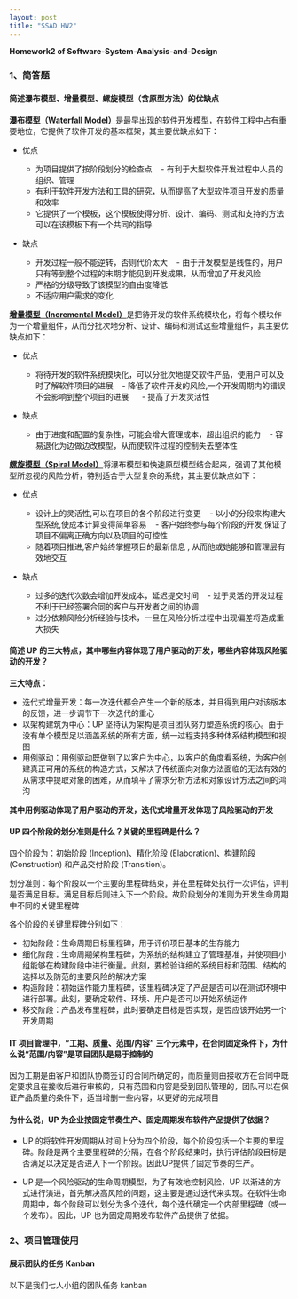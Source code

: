 ```yaml
---
layout: post
title: "SSAD HW2"
---
```

<b>Homework2 of Software-System-Analysis-and-Design</b>

### 1、简答题
#### 简述瀑布模型、增量模型、螺旋模型（含原型方法）的优缺点
[__瀑布模型（Waterfall Model）__](https://en.wikipedia.org/wiki/Waterfall_model)是最早出现的软件开发模型，在软件工程中占有重要地位，它提供了软件开发的基本框架，其主要优缺点如下：

- 优点
    - 为项目提供了按阶段划分的检查点
    - 有利于大型软件开发过程中人员的组织、管理   
    - 有利于软件开发方法和工具的研究，从而提高了大型软件项目开发的质量和效率      
    - 它提供了一个模板，这个模板使得分析、设计、编码、测试和支持的方法可以在该模板下有一个共同的指导
    
- 缺点
    - 开发过程一般不能逆转，否则代价太大
    - 由于开发模型是线性的，用户只有等到整个过程的末期才能见到开发成果，从而增加了开发风险 
    - 严格的分级导致了该模型的自由度降低  
    - 不适应用户需求的变化
    
[__增量模型（Incremental Model）__](https://baike.baidu.com/item/%E5%A2%9E%E9%87%8F%E6%A8%A1%E5%9E%8B)是把待开发的软件系统模块化，将每个模块作为一个增量组件，从而分批次地分析、设计、编码和测试这些增量组件，其主要优缺点如下：

- 优点
    - 将待开发的软件系统模块化，可以分批次地提交软件产品，使用户可以及时了解软件项目的进展
    - 降低了软件开发的风险,一个开发周期内的错误不会影响到整个项目的进展  
    - 提高了开发灵活性
    
- 缺点
    - 由于进度和配置的复杂性，可能会增大管理成本，超出组织的能力
    - 容易退化为边做边改模型，从而使软件过程的控制失去整体性
    
[__螺旋模型（Spiral Model）__](https://en.wikipedia.org/wiki/Spiral_model)将瀑布模型和快速原型模型结合起来，强调了其他模型所忽视的风险分析，特别适合于大型复杂的系统，其主要优缺点如下：

- 优点
    - 设计上的灵活性,可以在项目的各个阶段进行变更
    - 以小的分段来构建大型系统,使成本计算变得简单容易
    - 客户始终参与每个阶段的开发,保证了项目不偏离正确方向以及项目的可控性
    - 随着项目推进,客户始终掌握项目的最新信息 , 从而他或她能够和管理层有效地交互
    
- 缺点
    - 过多的迭代次数会增加开发成本，延迟提交时间
    - 过于灵活的开发过程不利于已经签署合同的客户与开发者之间的协调
    - 过分依赖风险分析经验与技术，一旦在风险分析过程中出现偏差将造成重大损失
          
#### 简述 UP 的三大特点，其中哪些内容体现了用户驱动的开发，哪些内容体现风险驱动的开发？
__三大特点：__
- 迭代式增量开发：每一次迭代都会产生一个新的版本，并且得到用户对该版本的反馈，进一步调节下一次迭代的重心
- 以架构建筑为中心：UP 坚持认为架构是项目团队努力塑造系统的核心。由于没有单个模型足以涵盖系统的所有方面，统一过程支持多种体系结构模型和视图
- 用例驱动：用例驱动既做到了以客户为中心，以客户的角度看系统，为客户创建真正可用的系统的构造方式，又解决了传统面向对象方法面临的无法有效的从需求中提取对象的困难，从而填平了需求分析方法和对象设计方法之间的鸿沟

__其中用例驱动体现了用户驱动的开发，迭代式增量开发体现了风险驱动的开发__

#### UP 四个阶段的划分准则是什么？关键的里程碑是什么？
四个阶段为：初始阶段 (Inception)、精化阶段 (Elaboration)、构建阶段(Construction) 和产品交付阶段 (Transition)。

划分准则：每个阶段以一个主要的里程碑结束，并在里程碑处执行一次评估，评判是否满足目标。满足目标后则进入下一个阶段。故阶段划分的准则为开发生命周期中不同的关键里程碑

各个阶段的关键里程碑分别如下：
- 初始阶段：生命周期目标里程碑，用于评价项目基本的生存能力
- 细化阶段：生命周期架构里程碑，为系统的结构建立了管理基准，并使项目小组能够在构建阶段中进行衡量。此刻，要检验详细的系统目标和范围、结构的选择以及防范的主要风险的解决方案
- 构造阶段：初始运作能力里程碑，该里程碑决定了产品是否可以在测试环境中进行部署。此刻，要确定软件、环境、用户是否可以开始系统运作
- 移交阶段：产品发布里程碑，此时要确定目标是否实现，是否应该开始另一个开发周期

#### IT 项目管理中，“工期、质量、范围/内容” 三个元素中，在合同固定条件下，为什么说“范围/内容”是项目团队是易于控制的
因为工期是由客户和团队协商签订的合同所确定的，而质量则由接收方在合同中既定要求且在接收后进行审核的，只有范围和内容是受到团队管理的，团队可以在保证产品质量的条件下，适当增删一些内容，以更好的完成项目

#### 为什么说，UP 为企业按固定节奏生产、固定周期发布软件产品提供了依据？
- UP 的将软件开发周期从时间上分为四个阶段，每个阶段包括一个主要的里程碑。阶段是两个主要里程碑的分隔，在各个阶段结束时，执行评估阶段目标是否满足以决定是否进入下一个阶段。因此UP提供了固定节奏的生产。

- UP 是一个风险驱动的生命周期模型，为了有效地控制风险，UP 以渐进的方式进行演进，首先解决高风险的问题，这主要是通过迭代来实现。在软件生命周期中，每个阶段可以划分为多个迭代，每个迭代确定一个内部里程碑（或一个发布）。因此，UP 也为固定周期发布软件产品提供了依据。


### 2、项目管理使用
#### 展示团队的任务 Kanban
以下是我们七人小组的团队任务 kanban



